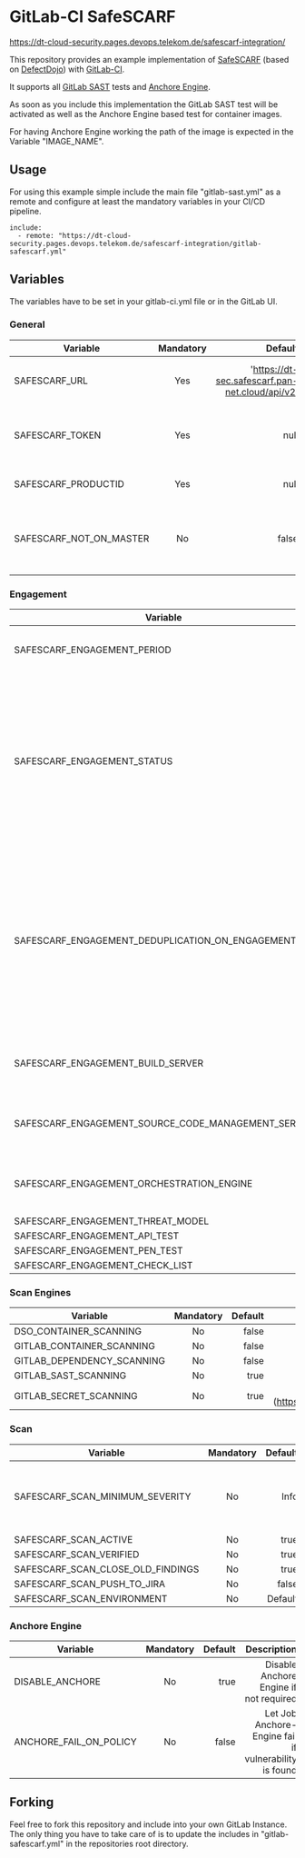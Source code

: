 # GitLab-CI SafeSCARF

https://dt-cloud-security.pages.devops.telekom.de/safescarf-integration/

This repository provides an example implementation of [SafeSCARF](https://documentation.portal.pan-net.cloud/safescarf-product/) (based on [DefectDojo](https://www.defectdojo.org)) with [GitLab-CI](https://docs.gitlab.com/ee/ci/).

It supports all [GitLab SAST](https://docs.gitlab.com/ee/user/application_security/sast/) tests and [Anchore Engine](https://anchore.com/opensource/).

As soon as you include this implementation the GitLab SAST test will be activated as well as the Anchore Engine based test for container images.

For having Anchore Engine working the path of the image is expected in the Variable "IMAGE_NAME".

## Usage
For using this example simple include the main file "gitlab-sast.yml" as a remote and configure at least the mandatory variables in your CI/CD pipeline.

```
include:
  - remote: "https://dt-cloud-security.pages.devops.telekom.de/safescarf-integration/gitlab-safescarf.yml"
````

## Variables

The variables have to be set in your gitlab-ci.yml file or in the GitLab UI.

### General

| Variable        | Mandatory | Default | Description |
| -------------   |:-------------:| -----:| -----: |
| SAFESCARF_URL | Yes | 'https://dt-sec.safescarf.pan-net.cloud/api/v2' | URL your your DefektDojo API-V2 Endpoint |
| SAFESCARF_TOKEN | Yes | null | API token for API-V2 Endpoint (or machine user token)| 
| SAFESCARF_PRODUCTID | Yes | null | ID of your Product in SafeSCARF |
| SAFESCARF_NOT_ON_MASTER | No | false | Disable SafeSCARF implementation when executed on Master branch |

### Engagement
| Variable        | Mandatory | Default | Description |
| -------------   |:-------------:| -----:| -----: |
| SAFESCARF_ENGAGEMENT_PERIOD | No | 7 | Duration in days of the created Engagement |
| SAFESCARF_ENGAGEMENT_STATUS | No | Not Started | Initial Status of the Engagement when created. Possible Values: Not Started, Blocked, Cancelled, Completed, In Progress, On Hold, Waiting for Resource |
| SAFESCARF_ENGAGEMENT_DEDUPLICATION_ON_ENGAGEMENT | No | false | If enabled deduplication will only mark a finding in this engagement as duplicate of another finding if both findings are in this engagement. If disabled, deduplication is on the product level. | 
| SAFESCARF_ENGAGEMENT_BUILD_SERVER | No | null | ID of the Build Server if configured in SafeSCARF | 
| SAFESCARF_ENGAGEMENT_SOURCE_CODE_MANAGEMENT_SERVER | No | null | ID of the SCM Server if configured in SafeSCARF |
| SAFESCARF_ENGAGEMENT_ORCHESTRATION_ENGINE | No | null | ID of the Orchestration Engine if configured in SafeSCARF | 
| SAFESCARF_ENGAGEMENT_THREAT_MODEL | No | true | |
| SAFESCARF_ENGAGEMENT_API_TEST | No | true | |
| SAFESCARF_ENGAGEMENT_PEN_TEST | No | true | |
| SAFESCARF_ENGAGEMENT_CHECK_LIST | No | true | |

### Scan Engines

| Variable        | Mandatory | Default | Description |
| -------------   |:-------------:| -----:| -----: |
| DSO_CONTAINER_SCANNING | No | false | enables the [DevSecOps Scanner By DTIT](https://gitlab.devops.telekom.de/devsecops-tools/container-scanner) |
| GITLAB_CONTAINER_SCANNING | No | false | enables gitlabs built in [container scanner](https://docs.gitlab.com/ee/user/application_security/container_scanning/) |
| GITLAB_DEPENDENCY_SCANNING | No | false | enables gitlabs built in [dependency scanner](https://docs.gitlab.com/ee/user/application_security/dependency_scanning/) |
| GITLAB_SAST_SCANNING | No | true | enables gitlabs built in [sast scanner](https://docs.gitlab.com/ee/user/application_security/sast/) |
| GITLAB_SECRET_SCANNING | No | true | enables gitlabs built in [secret detection] (https://docs.gitlab.com/ee/user/application_security/secret_detection/) |


### Scan
| Variable        | Mandatory | Default | Description |
| -------------   |:-------------:| -----:| -----: |
| SAFESCARF_SCAN_MINIMUM_SEVERITY | No | Info | Available values : Info, Low, Medium, High, Critical | 
| SAFESCARF_SCAN_ACTIVE | No | true | |
| SAFESCARF_SCAN_VERIFIED | No | true | |
| SAFESCARF_SCAN_CLOSE_OLD_FINDINGS | No | true | |
| SAFESCARF_SCAN_PUSH_TO_JIRA | No | false | |
| SAFESCARF_SCAN_ENVIRONMENT | No | Default | |

### Anchore Engine
| Variable        | Mandatory | Default | Description |
| -------------   |:-------------:| -----:| -----: |
| DISABLE_ANCHORE | No | true | Disable Anchore Engine if not required | 
| ANCHORE_FAIL_ON_POLICY | No | false | Let Job Anchore-Engine fail if vulnerability is found |

## Forking

Feel free to fork this repository and include into your own GitLab Instance.
The only thing you have to take care of is to update the includes in "gitlab-safescarf.yml" in the repositories root directory.
